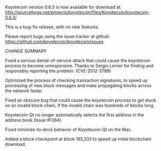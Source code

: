 Koyotecoin version 0.6.3 is now available for download at:
  http://sourceforge.net/projects/koyotecoin/files/Koyotecoin/koyotecoin-0.6.3/

This is a bug-fix release, with no new features.

Please report bugs using the issue tracker at github:
  https://github.com/koyotecoin/koyotecoin/issues

CHANGE SUMMARY

Fixed a serious denial-of-service attack that could cause the
koyotecoin process to become unresponsive. Thanks to Sergio Lerner
for finding and responsibly reporting the problem. (CVE-2012-3789)

Optimized the process of checking transaction signatures, to
speed up processing of new block messages and make propagating
blocks across the network faster.

Fixed an obscure bug that could cause the koyotecoin process to get
stuck on an invalid block-chain, if the invalid chain was
hundreds of blocks long.

Koyotecoin-Qt no longer automatically selects the first address
in the address book (Issue #1384).

Fixed minimize-to-dock behavior of Koyotecoin-Qt on the Mac.

Added a block checkpoint at block 185,333 to speed up initial
blockchain download.
